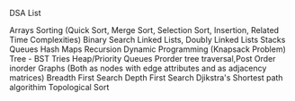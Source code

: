 DSA List

Arrays
Sorting (Quick Sort, Merge Sort, Selection Sort, Insertion, Related Time Complexities)
Binary Search
Linked Lists, Doubly Linked Lists
Stacks
Queues
Hash Maps
Recursion
Dynamic Programming (Knapsack Problem)
Tree - BST Tries Heap/Priority Queues
Prorder tree traversal,Post Order inorder
Graphs (Both as nodes with edge attributes and as adjacency matrices)
Breadth First Search
Depth First Search
Djikstra's Shortest path algorithim
Topological Sort



